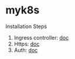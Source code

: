 # myk8s

Installation Steps

1. Ingress controller: [doc](/network/ingress/README.md)
1. Https: [doc](/network/https/README.md)
1. Auth: [doc](/auth/README.md)
